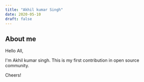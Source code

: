 ```yaml
---
title: "Akhil kumar Singh"
date: 2020-05-10
draft: false
---
```


## About me
Hello All,

I'm Akhil kumar singh.
This is my first contribution in open source community.

Cheers!